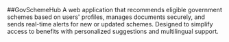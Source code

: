 ##GovSchemeHub
A web application that recommends eligible government schemes based on users' profiles, manages documents securely, and sends real-time alerts for new or updated schemes. Designed to simplify access to benefits with personalized suggestions and multilingual support.
